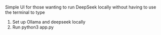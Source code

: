 Simple UI for those wanting to run DeepSeek locally without having to use the terminal to type


1. Set up Ollama and deepseek locally
2. Run python3 app.py
